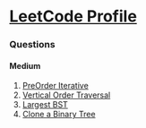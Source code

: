 # [LeetCode Profile](https://leetcode.com/rahulb_001/)


### Questions


#### Medium
1. [PreOrder Iterative](https://tinyl.io/6v6q)
2. [Vertical Order Traversal](https://tinyl.io/6v73)
3. [Largest BST](https://tinyl.io/70TS)
4. [Clone a Binary Tree](https://tinyl.io/6v6r)
